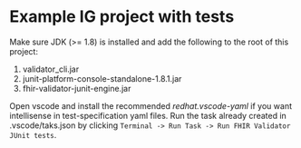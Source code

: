 # Example IG project with tests

Make sure JDK (>= 1.8) is installed and add the following to the root of this project:
1. validator_cli.jar
2. junit-platform-console-standalone-1.8.1.jar
3. fhir-validator-junit-engine.jar

Open vscode and install the recommended *redhat.vscode-yaml* if you want intellisense in test-specification yaml files. Run the task already created in .vscode/taks.json by clicking `Terminal -> Run Task -> Run FHIR Validator JUnit tests`.
